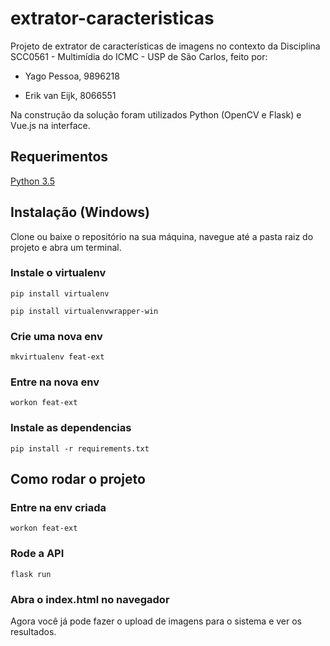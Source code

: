 # extrator-caracteristicas

Projeto de extrator de características de imagens no contexto da Disciplina SCC0561 - Multimídia do ICMC - USP de São Carlos, feito por:

- Yago Pessoa, 9896218

- Erik van Eijk, 8066551

Na construção da solução foram utilizados Python (OpenCV e Flask) e Vue.js na interface.

## Requerimentos

[Python 3.5](https://www.python.org/downloads/release/python-350/)

## Instalação (Windows)

Clone ou baixe o repositório na sua máquina, navegue até a pasta raiz do projeto e abra um terminal.

### Instale o virtualenv

`pip install virtualenv`

`pip install virtualenvwrapper-win`

### Crie uma nova env

`mkvirtualenv feat-ext`

### Entre na nova env

`workon feat-ext`

### Instale as dependencias 

`pip install -r requirements.txt`

## Como rodar o projeto

### Entre na env criada

`workon feat-ext`

### Rode a API

`flask run`

### Abra o index.html no navegador

Agora você já pode fazer o upload de imagens para o sistema e ver os resultados.

